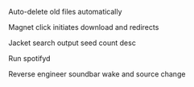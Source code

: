 Auto-delete old files automatically

Magnet click initiates download and redirects

Jacket search output seed count desc

Run spotifyd

Reverse engineer soundbar wake and source change
